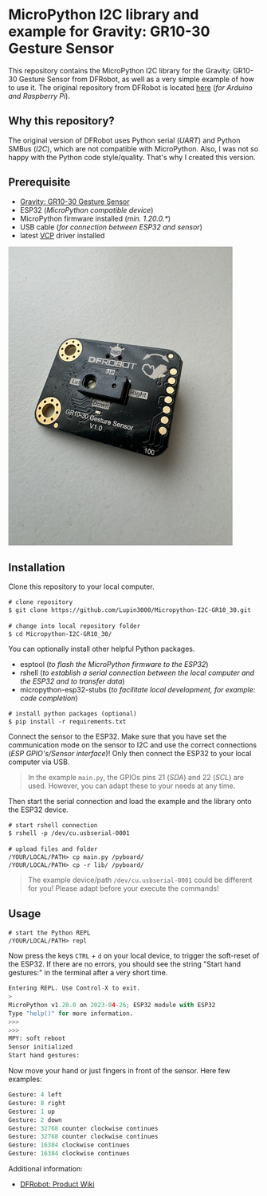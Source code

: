 # MicroPython I2C library and example for Gravity: GR10-30 Gesture Sensor

This repository contains the MicroPython I2C library for the Gravity: GR10-30 Gesture Sensor from DFRobot, as well as a very simple example of how to use it. The original repository from DFRobot is located [here](https://github.com/cdjq/DFRobot_GR10_30) (_for Arduino and Raspberry Pi_).

## Why this repository?

The original version of DFRobot uses Python serial (_UART_) and Python SMBus (_I2C_), which are not compatible with MicroPython. Also, I was not so happy with the Python code style/quality. That's why I created this version.

## Prerequisite

- [Gravity: GR10-30 Gesture Sensor](https://www.dfrobot.com/product-2666.html?tracking=Mszf2HlGMStAAKkFfhNgg3QhFFchlilhR47u9vXX9o9Ko6giJYRJQdmwZjbDIvMV)
- ESP32 (_MicroPython compatible device_)
- MicroPython firmware installed (_min. 1.20.0.*_)
- USB cable (_for connection between ESP32 and sensor_)
- latest [VCP](https://www.silabs.com/developers/usb-to-uart-bridge-vcp-drivers?tab=downloads) driver installed

![GR10_30.jpg](img/GR10_30.jpg)

## Installation

Clone this repository to your local computer.

```shell
# clone repository
$ git clone https://github.com/Lupin3000/Micropython-I2C-GR10_30.git

# change into local repository folder
$ cd Micropython-I2C-GR10_30/
```

You can optionally install other helpful Python packages.

- esptool (_to flash the MicroPython firmware to the ESP32_)
- rshell (_to establish a serial connection between the local computer and the ESP32 and to transfer data_)
- micropython-esp32-stubs (_to facilitate local development, for example: code completion_)

```shell
# install python packages (optional)
$ pip install -r requirements.txt
```

Connect the sensor to the ESP32. Make sure that you have set the communication mode on the sensor to I2C and use the correct connections (_ESP GPIO's/Sensor interface_)! Only then connect the ESP32 to your local computer via USB.

> In the example `main.py`, the GPIOs pins 21 (_SDA_) and 22 (_SCL_) are used. However, you can adapt these to your needs at any time.

Then start the serial connection and load the example and the library onto the ESP32 device.

```shell
# start rshell connection
$ rshell -p /dev/cu.usbserial-0001

# upload files and folder
/YOUR/LOCAL/PATH> cp main.py /pyboard/
/YOUR/LOCAL/PATH> cp -r lib/ /pyboard/
```

> The example device/path `/dev/cu.usbserial-0001` could be different for you! Please adapt before your execute the commands!

## Usage

```shell
# start the Python REPL
/YOUR/LOCAL/PATH> repl
```

Now press the keys `CTRL` + `d` on your local device, to trigger the soft-reset of the ESP32. If there are no errors, you should see the string "Start hand gestures:" in the terminal after a very short time.

```python
Entering REPL. Use Control-X to exit.
>
MicroPython v1.20.0 on 2023-04-26; ESP32 module with ESP32
Type "help()" for more information.
>>> 
>>> 
MPY: soft reboot
Sensor initialized
Start hand gestures:
```

Now move your hand or just fingers in front of the sensor. Here few examples:

```python
Gesture: 4 left
Gesture: 8 right
Gesture: 1 up
Gesture: 2 down
Gesture: 32768 counter clockwise continues
Gesture: 32768 counter clockwise continues
Gesture: 16384 clockwise continues
Gesture: 16384 clockwise continues
```

Additional information:

- [DFRobot: Product Wiki](https://wiki.dfrobot.com/SKU_SEN0561_Gravity_GR10_30_Gesture_Sensor)
